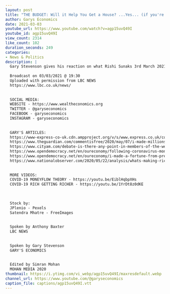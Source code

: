 ```yaml
---
layout: post
title: "THE BUDGET: Will it Help You Get a House? ...Yes... (if you're rich)"
author: Garys Economics
date: 2021-03-03
youtube_url: https://www.youtube.com/watch?v=agp15uvQ49I
youtube_id: agp15uvQ49I
view_count: 2314
like_count: 102
duration_seconds: 249
categories:
- News & Politics
description: |
  Gary Stevenson gives his reaction on what Rishi Sunaks 3rd March 2021 budget will mean for the housing market
  
  Broadcast on 03/03/2021 @ 19:30
  Uploaded with permission from LBC NEWS
  https://www.lbc.co.uk/news/
  
  
  SOCIAL MEDIA:
  WEBSITE - https://www.wealtheconomics.org
  TWITTER - @garyseconomics
  FACEBOOK - garyseconomics
  INSTAGRAM - garyseconomics
  
  
  GARY'S ARTICLES:
  https://www-express-co-uk.cdn.ampproject.org/v/s/www.express.co.uk/comment/expresscomment/1310681/coronavirus-crisis-higher-taxes-open-letter-government/amp?amp_js_v=a3&amp_gsa=1&usqp=mq331AQIKAGwASDYAQE%3D#aoh=15953698215440&referrer=https%3A%2F%2Fwww.google.com&amp_tf=From%20%251%24s&ampshare=https%3A%2F%2Fwww.express.co.uk%2Fcomment%2Fexpresscomment%2F1310681%2Fcoronavirus-crisis-higher-taxes-open-letter-government
  https://www.theguardian.com/commentisfree/2020/may/07/i-made-millions-last-debt-crisis-rich-win-coronavirus-fair-tax?utm_term=Autofeed&CMP=twt_gu&utm_medium&utm_source=Twitter#Echobox=1588851954
  https://www.cityam.com/debate-is-there-any-point-in-members-of-the-wealthy-elite-calling-for-higher-taxes-in-response-to-covid-19/
  https://www.opendemocracy.net/en/oureconomy/following-coronavirus-money-trail/
  https://www.opendemocracy.net/en/oureconomy/i-made-a-fortune-from-predicting-the-last-crisis-i-fear-for-whats-about-to-unfold/
  https://www.nationalobserver.com/2020/05/22/analysis/whats-making-rich-stupidly-richer?fbclid=IwAR0cV436I5FEzNvpDp2WKqMho5-2rmYJnfef7T6vzYw_pyNy5usoeArTLWg
  
  
  MORE VIDEOS:
  COVID-19 MONEYFLOW THEORY - https://youtu.be/EiblHqbpXHs
  COVID-19 RICH GETTING RICHER - https://youtu.be/1YrDt8z0dKE
  
  
  
  Stock by:
  JPlenio - Pexels
  Satendra Mhatre - FreeImages
  
  
  Spoken by Anthony Baxter 
  LBC NEWS
  
  
  Spoken by Gary Stevenson
  GARY'S ECONOMICS
  
  
  Edited by Simran Mohan 
  MOHAN MEDIA 2020
thumbnail: https://i.ytimg.com/vi_webp/agp15uvQ49I/maxresdefault.webp
channel_url: https://www.youtube.com/@garyseconomics
caption_file: captions/agp15uvQ49I.vtt
---
```

